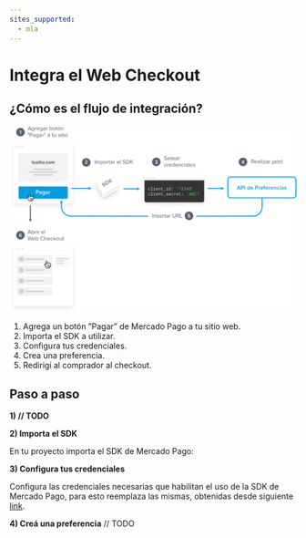```yaml
---
sites_supported:
  - mla
---
```


# Integra el Web Checkout

## ¿Cómo es el flujo de integración? 

![Integration](/images/web-payment-checkout/integration.png)

1. Agrega un botón ”Pagar” de Mercado Pago a tu sitio web.
1. Importa el SDK a utilizar.
1. Configura tus credenciales.
1. Crea una preferencia.
1. Redirigí al comprador al checkout.

## Paso a paso

**1) // TODO**

**2) Importa el SDK**

En tu proyecto importa el SDK de Mercado Pago:

**<?php
require __DIR__  ‘/vendor/autoload.php;
?>**

**3) Configura tus credenciales**

Configura las credenciales necesarias que habilitan el uso de la SDK de Mercado Pago, para esto reemplaza las mismas, obtenidas desde siguiente [link](https://www.mercadopago.com/mla/account/credentials?type=basic).

**<?php
require __DIR__  ‘/vendor/autoload.php;
MercadoPago\SDK::setClientId(“ENV_CLIENT_ID”);
MercadoPago\SDK:setClientSecret(“ENV_CLIENT_SECRET”);
?>**

**4) Creá una preferencia**
 // TODO
